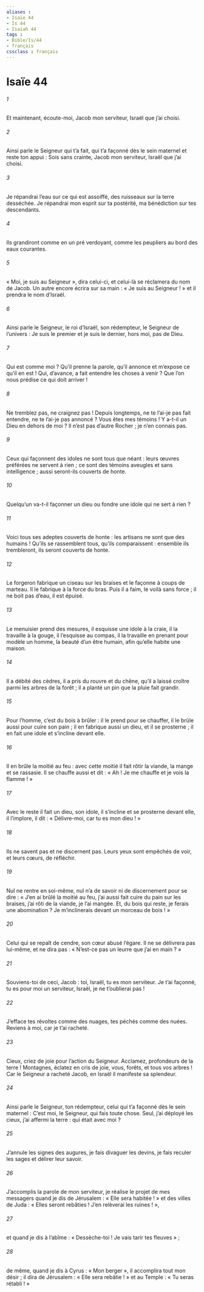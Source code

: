 ```yaml
---
aliases : 
- Isaïe 44
- Is 44
- Isaiah 44
tags : 
- Bible/Is/44
- français
cssclass : français
---
```


# Isaïe 44

###### 1
Et maintenant, écoute-moi, Jacob mon serviteur,
Israël que j’ai choisi.
###### 2
Ainsi parle le Seigneur qui t’a fait,
qui t’a façonné dès le sein maternel
et reste ton appui :
Sois sans crainte, Jacob mon serviteur,
Israël que j’ai choisi.
###### 3
Je répandrai l’eau sur ce qui est assoiffé,
des ruisseaux sur la terre desséchée.
Je répandrai mon esprit sur ta postérité,
ma bénédiction sur tes descendants.
###### 4
Ils grandiront comme en un pré verdoyant,
comme les peupliers au bord des eaux courantes.
###### 5
« Moi, je suis au Seigneur », dira celui-ci,
et celui-là se réclamera du nom de Jacob.
Un autre encore écrira sur sa main :
« Je suis au Seigneur ! »
et il prendra le nom d’Israël.
###### 6
Ainsi parle le Seigneur, le roi d’Israël,
son rédempteur, le Seigneur de l’univers :
Je suis le premier et je suis le dernier,
hors moi, pas de Dieu.
###### 7
Qui est comme moi ? Qu’il prenne la parole,
qu’il annonce et m’expose ce qu’il en est !
Qui, d’avance, a fait entendre les choses à venir ?
Que l’on nous prédise ce qui doit arriver !
###### 8
Ne tremblez pas, ne craignez pas !
Depuis longtemps, ne te l’ai-je pas fait entendre,
ne te l’ai-je pas annoncé ?
Vous êtes mes témoins !
Y a-t-il un Dieu en dehors de moi ?
Il n’est pas d’autre Rocher ; je n’en connais pas.
###### 9
Ceux qui façonnent des idoles ne sont tous que néant :
leurs œuvres préférées ne servent à rien ;
ce sont des témoins aveugles et sans intelligence ;
aussi seront-ils couverts de honte.
###### 10
Quelqu’un va-t-il façonner un dieu ou fondre une idole
qui ne sert à rien ?
###### 11
Voici tous ses adeptes couverts de honte :
les artisans ne sont que des humains !
Qu’ils se rassemblent tous, qu’ils comparaissent :
ensemble ils trembleront, ils seront couverts de honte.
###### 12
Le forgeron fabrique un ciseau sur les braises
et le façonne à coups de marteau.
Il le fabrique à la force du bras.
Puis il a faim, le voilà sans force ;
il ne boit pas d’eau, il est épuisé.
###### 13
Le menuisier prend des mesures,
il esquisse une idole à la craie,
il la travaille à la gouge,
il l’esquisse au compas,
il la travaille en prenant pour modèle un homme,
la beauté d’un être humain,
afin qu’elle habite une maison.
###### 14
Il a débité des cèdres,
il a pris du rouvre et du chêne,
qu’il a laissé croître parmi les arbres de la forêt ;
il a planté un pin que la pluie fait grandir.
###### 15
Pour l’homme, c’est du bois à brûler :
il le prend pour se chauffer,
il le brûle aussi pour cuire son pain ;
il en fabrique aussi un dieu, et il se prosterne ;
il en fait une idole et s’incline devant elle.
###### 16
Il en brûle la moitié au feu :
avec cette moitié il fait rôtir la viande,
la mange et se rassasie.
Il se chauffe aussi et dit :
« Ah ! Je me chauffe et je vois la flamme ! »
###### 17
Avec le reste il fait un dieu, son idole,
il s’incline et se prosterne devant elle, il l’implore,
il dit : « Délivre-moi, car tu es mon dieu ! »
###### 18
Ils ne savent pas et ne discernent pas.
Leurs yeux sont empêchés de voir,
et leurs cœurs, de réfléchir.
###### 19
Nul ne rentre en soi-même,
nul n’a de savoir ni de discernement pour se dire :
« J’en ai brûlé la moitié au feu,
j’ai aussi fait cuire du pain sur les braises,
j’ai rôti de la viande, je l’ai mangée.
Et, du bois qui reste, je ferais une abomination ?
Je m’inclinerais devant un morceau de bois ! »
###### 20
Celui qui se repaît de cendre,
son cœur abusé l’égare.
Il ne se délivrera pas lui-même, et ne dira pas :
« N’est-ce pas un leurre que j’ai en main ? »
###### 21
Souviens-toi de ceci, Jacob :
toi, Israël, tu es mon serviteur.
Je t’ai façonné, tu es pour moi un serviteur,
Israël, je ne t’oublierai pas !
###### 22
J’efface tes révoltes comme des nuages,
tes péchés comme des nuées.
Reviens à moi, car je t’ai racheté.
###### 23
Cieux, criez de joie pour l’action du Seigneur.
Acclamez, profondeurs de la terre !
Montagnes, éclatez en cris de joie,
vous, forêts, et tous vos arbres !
Car le Seigneur a racheté Jacob,
en Israël il manifeste sa splendeur.
###### 24
Ainsi parle le Seigneur, ton rédempteur,
celui qui t’a façonné dès le sein maternel :
C’est moi, le Seigneur, qui fais toute chose.
Seul, j’ai déployé les cieux,
j’ai affermi la terre :
qui était avec moi ?
###### 25
J’annule les signes des augures,
je fais divaguer les devins,
je fais reculer les sages
et délirer leur savoir.
###### 26
J’accomplis la parole de mon serviteur,
je réalise le projet de mes messagers
quand je dis de Jérusalem : « Elle sera habitée ! »
et des villes de Juda : « Elles seront rebâties !
J’en relèverai les ruines ! »,
###### 27
et quand je dis à l’abîme : « Dessèche-toi !
Je vais tarir tes fleuves » ;
###### 28
de même, quand je dis à Cyrus : « Mon berger »,
il accomplira tout mon désir ;
il dira de Jérusalem : « Elle sera rebâtie ! »
et au Temple : « Tu seras rétabli ! »
